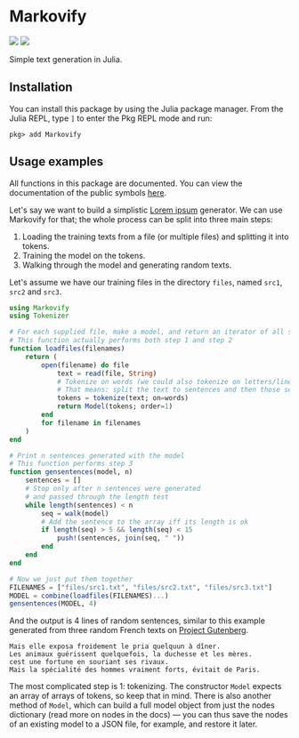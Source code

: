 # Markovify

![](https://img.shields.io/github/license/mashape/apistatus.svg)
[![](https://img.shields.io/badge/docs-stable-brightgreen.svg)](https://eugleo.github.io/Markovify.jl/)

Simple text generation in Julia.

## Installation

You can install this package by using the Julia package manager. From the Julia REPL, type `]` to enter the Pkg REPL mode and run:

```
pkg> add Markovify
```

## Usage examples

All functions in this package are documented. You can view the documentation of the public symbols [here](https://eugleo.github.io/Markovify.jl/public/).

Let's say we want to build a simplistic [Lorem ipsum](https://cs.wikipedia.org/wiki/Lorem_ipsum) generator. We can use Markovify for that; the whole process can be split into three main steps:

1. Loading the training texts from a file (or multiple files) and splitting it into tokens.
2. Training the model on the tokens.
3. Walking through the model and generating random texts.

Let's assume we have our training files in the directory `files`, named `src1`, `src2` and `src3`.

```julia
using Markovify
using Tokenizer

# For each supplied file, make a model, and return an iterator of all such models
# This function actually performs both step 1 and step 2
function loadfiles(filenames)
    return (
        open(filename) do file
            text = read(file, String)
            # Tokenize on words (we could also tokenize on letters/lines etc.)
            # That means: split the text to sentences and then those sentences to words
            tokens = tokenize(text; on=words)
            return Model(tokens; order=1)
        end
        for filename in filenames
    )
end

# Print n sentences generated with the model
# This function performs step 3
function gensentences(model, n)
    sentences = []
    # Stop only after n sentences were generated
    # and passed through the length test
    while length(sentences) < n
        seq = walk(model)
        # Add the sentence to the array iff its length is ok
        if length(seq) > 5 && length(seq) < 15
            push!(sentences, join(seq, " "))
        end
    end
end

# Now we just put them together
FILENAMES = ["files/src1.txt", "files/src2.txt", "files/src3.txt"]
MODEL = combine(loadfiles(FILENAMES)...)
gensentences(MODEL, 4)
```

And the output is 4 lines of random sentences, similar to this example generated from three random French texts on [Project Gutenberg](gutenberg.org).

```
Mais elle exposa froidement le pria quelquun à dîner.
Les animaux guérissent quelquefois, la duchesse et les mères.
cest une fortune en souriant ses rivaux.
Mais la spécialité des hommes vraiment forts, évitait de Paris.
```

The most complicated step is 1: tokenizing. The constructor `Model` expects an array of arrays of tokens, so keep that in mind. There is also another method of `Model`, which can build a full model object from just the nodes dictionary (read more on nodes in the docs) — you can thus save the nodes of an existing model to a JSON file, for example, and restore it later.